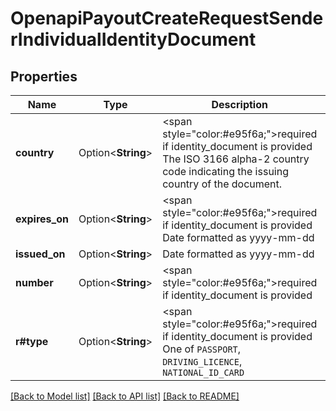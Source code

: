 # OpenapiPayoutCreateRequestSenderIndividualIdentityDocument

## Properties

Name | Type | Description | Notes
------------ | ------------- | ------------- | -------------
**country** | Option<**String**> | <span style=\"color:#e95f6a;\">required if identity_document is provided</span>  The ISO 3166 alpha-2 country code indicating the issuing country of the document. | [optional]
**expires_on** | Option<**String**> | <span style=\"color:#e95f6a;\">required if identity_document is provided</span>  Date formatted as yyyy-mm-dd | [optional]
**issued_on** | Option<**String**> | Date formatted as yyyy-mm-dd | [optional]
**number** | Option<**String**> | <span style=\"color:#e95f6a;\">required if identity_document is provided</span> | [optional]
**r#type** | Option<**String**> | <span style=\"color:#e95f6a;\">required if identity_document is provided</span>  One of `PASSPORT`, `DRIVING_LICENCE`, `NATIONAL_ID_CARD` | [optional]

[[Back to Model list]](../README.md#documentation-for-models) [[Back to API list]](../README.md#documentation-for-api-endpoints) [[Back to README]](../README.md)


